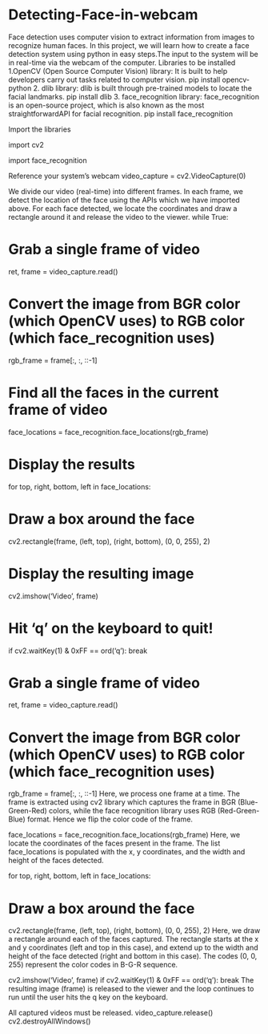 # Detecting-Face-in-webcam
Face detection uses computer vision to extract information from images to recognize human faces. In this project, we will learn how to create a face detection system using python in easy steps.The input to the system will be in real-time via the webcam of the computer.
Libraries to be installed
1.OpenCV (Open Source Computer Vision) library: It is built to help developers carry out tasks related to computer vision.
pip install opencv-python
2. dlib library: dlib is built through pre-trained models to locate the facial landmarks.
pip install dlib
3. face_recognition library: face_recognition is an open-source project, which is also known as the most straightforwardAPI for facial recognition.
pip install face_recognition

Import the libraries

import cv2

import face_recognition

Reference your system’s webcam
video_capture = cv2.VideoCapture(0)

We divide our video (real-time) into different frames. In each frame, we detect the location of the face using the APIs which we have imported above. For each face detected, we locate the coordinates and draw a rectangle around it and release the video to the viewer.
while True:
 # Grab a single frame of video
 ret, frame = video_capture.read()
# Convert the image from BGR color (which OpenCV uses) to RGB color (which face_recognition uses)
 rgb_frame = frame[:, :, ::-1]
# Find all the faces in the current frame of video
 face_locations = face_recognition.face_locations(rgb_frame)
# Display the results
 for top, right, bottom, left in face_locations:
 # Draw a box around the face
 cv2.rectangle(frame, (left, top), (right, bottom), (0, 0, 255), 2)
# Display the resulting image
 cv2.imshow(‘Video’, frame)
# Hit ‘q’ on the keyboard to quit!
 if cv2.waitKey(1) & 0xFF == ord(‘q’):
 break
 
 # Grab a single frame of video
 ret, frame = video_capture.read()
# Convert the image from BGR color (which OpenCV uses) to RGB color (which face_recognition uses)
 rgb_frame = frame[:, :, ::-1]
Here, we process one frame at a time. The frame is extracted using cv2 library which captures the frame in BGR (Blue-Green-Red) colors, while the face recognition library uses RGB (Red-Green-Blue) format. Hence we flip the color code of the frame.

face_locations = face_recognition.face_locations(rgb_frame)
Here, we locate the coordinates of the faces present in the frame. The list face_locations is populated with the x, y coordinates, and the width and height of the faces detected.

for top, right, bottom, left in face_locations:
# Draw a box around the face
cv2.rectangle(frame, (left, top), (right, bottom), (0, 0, 255), 2)
Here, we draw a rectangle around each of the faces captured. The rectangle starts at the x and y coordinates (left and top in this case), and extend up to the width and height of the face detected (right and bottom in this case). The codes (0, 0, 255) represent the color codes in B-G-R sequence.

 cv2.imshow(‘Video’, frame)
 if cv2.waitKey(1) & 0xFF == ord(‘q’):
 break
The resulting image (frame) is released to the viewer and the loop continues to run until the user hits the q key on the keyboard.

All captured videos must be released.
video_capture.release()
cv2.destroyAllWindows()
